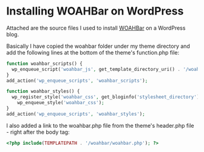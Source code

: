 # Installing WOAHBar on WordPress #

Attached are the source files I used to install [WOAHBar](http://haatch.com/WOAHbar/ "WOAHBar") on a WordPress blog.

Basically I have copied the woahbar folder under my theme directory and add the following lines at the bottom of the theme's function.php file:

```php
function woahbar_scripts() {
  wp_enqueue_script('woahbar_js', get_template_directory_uri() . '/woahbar/woahbar.js', array('jquery'));
}
add_action('wp_enqueue_scripts', 'woahbar_scripts');

function woahbar_styles() {
  wp_register_style('woahbar_css', get_bloginfo('stylesheet_directory') . '/woahbar/woahbar.css');
	wp_enqueue_style('woahbar_css');
}
add_action('wp_enqueue_scripts', 'woahbar_styles');
```

I also added a link to the woahbar.php file from the theme's header.php file - right after the body tag:

```php
<?php include(TEMPLATEPATH . '/woahbar/woahbar.php'); ?>
```